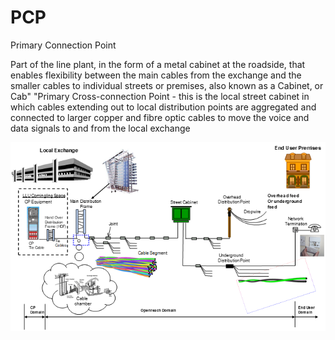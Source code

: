 # PCP


Primary Connection Point

Part of the line plant, in the form of a metal cabinet at the roadside,
that enables flexibility between the main cables from the exchange and
the smaller cables to individual streets or premises, also known as a
Cabinet, or Cab\" \"Primary Cross-connection Point - this is the local
street cabinet in which cables extending out to local distribution
points are aggregated and connected to larger copper and fibre optic
cables to move the voice and data signals to and from the local exchange

![](./images/15008764.png?width=488)

